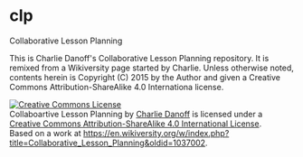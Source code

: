 # clp
Collaborative Lesson Planning

This is Charlie Danoff's Collaborative Lesson Planning repository. It is remixed from a Wikiversity page started by Charlie. Unless otherwise noted, contents herein is Copyright (C) 2015 by the Author and given a Creative Commons Attribution-ShareAlike 4.0 Internationa license.

<a rel="license" href="http://creativecommons.org/licenses/by-sa/4.0/"><img alt="Creative Commons License" style="border-width:0" src="https://i.creativecommons.org/l/by-sa/4.0/80x15.png" /></a><br /><span xmlns:dct="http://purl.org/dc/terms/" property="dct:title">Collaboartive Lesson Planning</span> by <a xmlns:cc="http://creativecommons.org/ns#" href="https://github.com/danoff/clp/" property="cc:attributionName" rel="cc:attributionURL">Charlie Danoff</a> is licensed under a <a rel="license" href="http://creativecommons.org/licenses/by-sa/4.0/">Creative Commons Attribution-ShareAlike 4.0 International License</a>.<br />Based on a work at <a xmlns:dct="http://purl.org/dc/terms/" href="https://en.wikiversity.org/w/index.php?title=Collaborative_Lesson_Planning&oldid=1037002" rel="dct:source">https://en.wikiversity.org/w/index.php?title=Collaborative_Lesson_Planning&oldid=1037002</a>.
